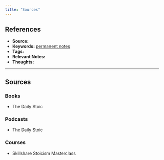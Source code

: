 ```yaml
---
title: "Sources"
---
```


## References
- **Source:**
- **Keywords:** [permanent notes](notes/permanent-notes.md)
- **Tags:** 
- **Relevant Notes:**
- **Thoughts:**

---

## Sources
### Books
- The Daily Stoic
### Podcasts
- The Daily Stoic
### Courses
- Skillshare Stoicism Masterclass
